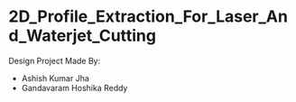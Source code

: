 # 2D_Profile_Extraction_For_Laser_And_Waterjet_Cutting
Design Project
Made By:
- Ashish Kumar Jha  
- Gandavaram Hoshika Reddy
